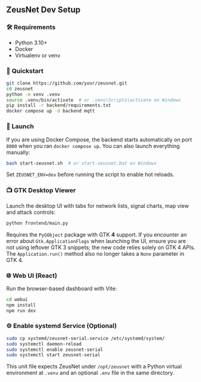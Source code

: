 ## ZeusNet Dev Setup

### 🛠 Requirements
- Python 3.10+
- Docker
- Virtualenv or venv

### 🔄 Quickstart
```bash
git clone https://github.com/your/zeusnet.git
cd zeusnet
python -m venv .venv
source .venv/bin/activate  # or .venv\Scripts\activate on Windows
pip install -r backend/requirements.txt
docker compose up -d backend mqtt
```

### 🚀 Launch

If you are using Docker Compose, the backend starts automatically on port
`8000` when you ran `docker compose up`. You can also launch everything
manually:

```bash
bash start-zeusnet.sh  # or start-zeusnet.bat on Windows
```
Set `ZEUSNET_ENV=dev` before running the script to enable hot reloads.

### 📺 GTK Desktop Viewer

Launch the desktop UI with tabs for network lists, signal charts,
map view and attack controls:

```bash
python frontend/main.py
```

Requires the `PyGObject` package with GTK **4** support.
If you encounter an error about `Gtk.ApplicationFlags` when launching the
UI, ensure you are not using leftover GTK 3 snippets; the new code relies
solely on GTK 4 APIs. The `Application.run()` method also no longer takes a
`None` parameter in GTK 4.

### 🌐 Web UI (React)

Run the browser-based dashboard with Vite:

```bash
cd webui
npm install
npm run dev
```

### ⚙️ Enable systemd Service (Optional)

```bash
sudo cp systemd/zeusnet-serial.service /etc/systemd/system/
sudo systemctl daemon-reload
sudo systemctl enable zeusnet-serial
sudo systemctl start zeusnet-serial
```
This unit file expects ZeusNet under `/opt/zeusnet` with a Python virtual
environment at `.venv` and an optional `.env` file in the same directory.